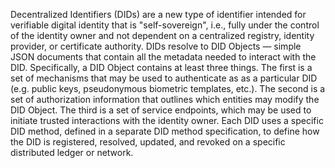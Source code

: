 Decentralized Identifiers (DIDs) are a new type of identifier intended for verifiable digital identity that is "self-sovereign", i.e., fully under the control of the identity owner and not dependent on a centralized registry, identity provider, or certificate authority. DIDs resolve to DID Objects — simple JSON documents that contain all the metadata needed to interact with the DID. Specifically, a DID Object contains at least three things. The first is a set of mechanisms that may be used to authenticate as as a particular DID (e.g. public keys, pseudonymous biometric templates, etc.). The second is a set of authorization information that outlines which entities may modify the DID Object. The third is a set of service endpoints, which may be used to initiate trusted interactions with the identity owner. Each DID uses a specific DID method, defined in a separate DID method specification, to define how the DID is registered, resolved, updated, and revoked on a specific distributed ledger or network.
